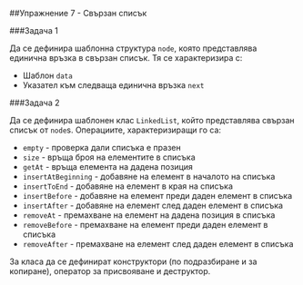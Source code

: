 ##Упражнение 7 - Свързан списък

###Задача 1

Да се дефинира шаблонна структура ```node```, която представлява единична връзка в свързан списък. Тя се характеризира с:

* Шаблон ```data```
* Указател към следваща единична връзка ```next```

###Задача 2

Да се дефинира шаблонен клас ```LinkedList```, който представлява свързан списък от ```node```s. Операциите, характеризиращи го са:

* ```empty``` - проверка дали списъка е празен
* ```size``` - връща броя на елементите в списъка
* ```getAt``` - връща елемента на дадена позиция
* ```insertAtBeginning``` - добавяне на елемент в началото на списъка
* ```insertToEnd``` - добавяне на елемент в края на списъка
* ```insertBefore``` - добавяне на елемент преди даден елемент в списъка
* ```insertAfter``` - добавяне на елемент след даден елемент в списъка
* ```removeAt``` - премахване на елемент на дадена позиция в списъка
* ```removeBefore``` - премахване на елемент преди даден елемент в списъка
* ```removeAfter``` - премахване на елемент след даден елемент в списъка

За класа да се дефинират конструктори (по подразбиране и за копиране), оператор за присвояване и деструктор.
